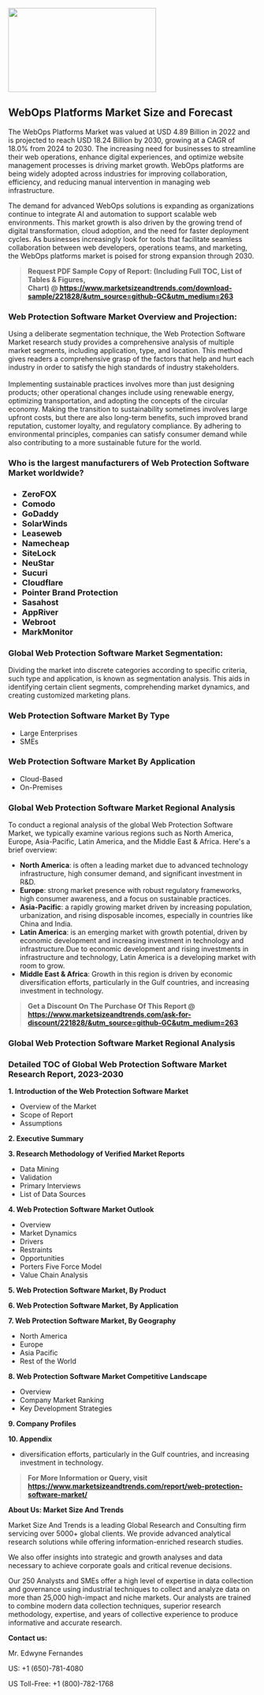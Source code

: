 <p><img class="alignnone size-medium wp-image-20088" src="https://ffe5etoiles.com/wp-content/uploads/2024/12/MST1-300x171.png" alt="" width="300" height="171" /></p><h2>WebOps Platforms Market Size and Forecast</h2><p>The WebOps Platforms Market was valued at USD 4.89 Billion in 2022 and is projected to reach USD 18.24 Billion by 2030, growing at a CAGR of 18.0% from 2024 to 2030. The increasing need for businesses to streamline their web operations, enhance digital experiences, and optimize website management processes is driving market growth. WebOps platforms are being widely adopted across industries for improving collaboration, efficiency, and reducing manual intervention in managing web infrastructure.</p><p>The demand for advanced WebOps solutions is expanding as organizations continue to integrate AI and automation to support scalable web environments. This market growth is also driven by the growing trend of digital transformation, cloud adoption, and the need for faster deployment cycles. As businesses increasingly look for tools that facilitate seamless collaboration between web developers, operations teams, and marketing, the WebOps platforms market is poised for strong expansion through 2030.</p></p><blockquote id="" class=""><strong>Request PDF Sample Copy of Report: (Including Full TOC, List of Tables &amp; Figures, Chart)&nbsp;@&nbsp;<strong><a href="https://www.marketsizeandtrends.com/download-sample/221828/&utm_source=github-GC&utm_medium=263" target="_blank">https://www.marketsizeandtrends.com/download-sample/221828/&utm_source=github-GC&utm_medium=263</a></strong></strong></blockquote><h3 id="" class="">Web Protection Software Market&nbsp;Overview and Projection:</h3><p id="" class="">Using a deliberate segmentation technique, the Web Protection Software Market research study provides a comprehensive analysis of multiple market segments, including application, type, and location. This method gives readers a comprehensive grasp of the factors that help and hurt each industry in order to satisfy the high standards of industry stakeholders. <br /> <br />Implementing sustainable practices involves more than just designing products; other operational changes include using renewable energy, optimizing transportation, and adopting the concepts of the circular economy. Making the transition to sustainability sometimes involves large upfront costs, but there are also long-term benefits, such improved brand reputation, customer loyalty, and regulatory compliance. By adhering to environmental principles, companies can satisfy consumer demand while also contributing to a more sustainable future for the world.</p><h3 id="" class="">Who is the largest manufacturers of&nbsp;Web Protection Software Market worldwide?</h3><h3 class=""><p><ul><li>ZeroFOX </li><li> Comodo </li><li> GoDaddy </li><li> SolarWinds </li><li> Leaseweb </li><li> Namecheap </li><li> SiteLock </li><li> NeuStar </li><li> Sucuri </li><li> Cloudflare </li><li> Pointer Brand Protection </li><li> Sasahost </li><li> AppRiver </li><li> Webroot </li><li> MarkMonitor</li></ul></p></h3><h3 id="" class="">Global&nbsp;Web Protection Software Market Segmentation:</h3><p id="" class="">Dividing the market into discrete categories according to specific criteria, such type and application, is known as segmentation analysis. This aids in identifying certain client segments, comprehending market dynamics, and creating customized marketing plans.</p><h3 id="" class="">Web Protection Software Market&nbsp;By Type</h3><p><p><ul><li>Large Enterprises</li><li> SMEs</p></li></ul></p></p><h3 id="" class="">Web Protection Software Market&nbsp;By Application</h3><p class=""><p><ul><li>Cloud-Based</li><li> On-Premises</li></ul></p></p><h3 id="" class="">Global Web Protection Software Market Regional Analysis</h3><p id="" class="">To conduct a regional analysis of the global Web Protection Software Market, we typically examine various regions such as North America, Europe, Asia-Pacific, Latin America, and the Middle East &amp; Africa. Here's a brief overview:</p><ul><li><strong>North America</strong>: is often a leading market due to advanced technology infrastructure, high consumer demand, and significant investment in R&amp;D.</li><li><strong>Europe</strong>: strong market presence with robust regulatory frameworks, high consumer awareness, and a focus on sustainable practices.</li><li><strong>Asia-Pacific</strong>: a rapidly growing market driven by increasing population, urbanization, and rising disposable incomes, especially in countries like China and India.</li><li><strong>Latin America</strong>: is an emerging market with growth potential, driven by economic development and increasing investment in technology and infrastructure.Due to economic development and rising investments in infrastructure and technology, Latin America is a developing market with room to grow.</li><li><strong>Middle East &amp; Africa</strong>: Growth in this region is driven by economic diversification efforts, particularly in the Gulf countries, and increasing investment in technology.</li></ul><blockquote id="" class=""><strong>Get a Discount On The Purchase Of This Report @ <strong><a href="https://www.marketsizeandtrends.com/ask-for-discount/221828/&utm_source=github-GC&utm_medium=263" target="_blank">https://www.marketsizeandtrends.com/ask-for-discount/221828/&utm_source=github-GC&utm_medium=263</a></strong></strong></blockquote><h3 id="" class="">Global Web Protection Software Market Regional Analysis</h3><h3 id="" class="">Detailed TOC of Global Web Protection Software Market Research Report, 2023-2030</h3><p id="" class=""><strong>1. Introduction of the Web Protection Software Market</strong></p><ul><li>Overview of the Market</li><li>Scope of Report</li><li>Assumptions</li></ul><p id="" class=""><strong>2. Executive Summary</strong></p><p id="" class=""><strong>3. Research Methodology of Verified Market Reports</strong></p><ul><li>Data Mining</li><li>Validation</li><li>Primary Interviews</li><li>List of Data Sources</li></ul><p id="" class=""><strong>4. Web Protection Software Market Outlook</strong></p><ul><li>Overview</li><li>Market Dynamics</li><li>Drivers</li><li>Restraints</li><li>Opportunities</li><li>Porters Five Force Model</li><li>Value Chain Analysis</li></ul><p id="" class=""><strong>5. Web Protection Software Market, By Product</strong></p><p id="" class=""><strong>6. Web Protection Software Market, By Application</strong></p><p id="" class=""><strong>7. Web Protection Software Market, By Geography</strong></p><ul><li>North America</li><li>Europe</li><li>Asia Pacific</li><li>Rest of the World</li></ul><p id="" class=""><strong>8. Web Protection Software Market Competitive Landscape</strong></p><ul><li>Overview</li><li>Company Market Ranking</li><li>Key Development Strategies</li></ul><p id="" class=""><strong>9. Company Profiles</strong></p><p id="" class=""><strong>10. Appendix</strong></p><ul><li>diversification efforts, particularly in the Gulf countries, and increasing investment in technology.</li></ul><blockquote id="" class=""><strong>For More Information or Query, visit <strong><strong><a href="https://www.marketsizeandtrends.com/report/web-protection-software-market/" target="_blank">https://www.marketsizeandtrends.com/report/web-protection-software-market/</a></strong></strong></strong></blockquote><p id="" class=""><strong>About Us: Market Size And Trends</strong></p><p id="" class="">Market Size And Trends is a leading Global Research and Consulting firm servicing over 5000+ global clients. We provide advanced analytical research solutions while offering information-enriched research studies.</p><p id="" class="">We also offer insights into strategic and growth analyses and data necessary to achieve corporate goals and critical revenue decisions.</p><p id="" class="">Our 250 Analysts and SMEs offer a high level of expertise in data collection and governance using industrial techniques to collect and analyze data on more than 25,000 high-impact and niche markets. Our analysts are trained to combine modern data collection techniques, superior research methodology, expertise, and years of collective experience to produce informative and accurate research.</p><p id="" class=""><strong>Contact us:</strong></p><p id="" class="">Mr. Edwyne Fernandes</p><p id="" class="">US: +1 (650)-781-4080</p><p id="" class="">US Toll-Free: +1 (800)-782-1768</p>
